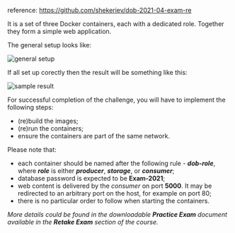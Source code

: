 reference:  https://github.com/shekeriev/dob-2021-04-exam-re

It is a set of three Docker containers, each with a dedicated role. Together they form a simple web application. 

The general setup looks like:

![general setup](https://github.com/shekeriev/dob-2021-04-exam-re/blob/main/setup.png?raw=true)

If all set up corectly then the result will be something like this:

![sample result](https://github.com/shekeriev/dob-2021-04-exam-re/blob/main/result.png?raw=true)

For successful completion of the challenge, you will have to implement the following steps:
 - (re)build the images;
 - (re)run the containers;
 - ensure the containers are part of the same network.

Please note that:
 - each container should be named after the following rule - ***dob-role***, where ***role*** is either ***producer***, ***storage***, or ***consumer***;
 - database password is expected to be **Exam-2021**;
 - web content is delivered by the *consumer* on port **5000**. It may be redirected to an arbitrary port on the host, for example on port 80;
 - there is no particular order to follow when starting the containers.

*More details could be found in the downloadable **Practice Exam** document available in the **Retake Exam** section of the course.*
